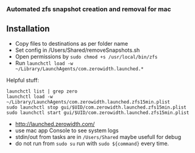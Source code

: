 ### Automated zfs snapshot creation and removal for mac

## Installation

* Copy files to destinations as per folder name
* Set config in /Users/Shared/removeSnapshots.sh
* Open permissions by `sudo chmod +s /usr/local/bin/zfs`
* Run `launchctl load -w ~/Library/LaunchAgents/com.zerowidth.launched.*`


Helpful stuff:

    launchctl list | grep zero
    launchctl load -w ~/Library/LaunchAgents/com.zerowidth.launched.zfs15min.plist
    sudo launchctl stop gui/$UID/com.zerowidth.launched.zfs15min.plist
    sudo launchctl start gui/$UID/com.zerowidth.launched.zfs15min.plist

* http://launched.zerowidth.com/
* use mac app Console to see system logs
* stdin/out from tasks are in `/Users/Shared` maybe usefull for debug
* do not run from `sudo su` run with `sudo ${command}` every time.

